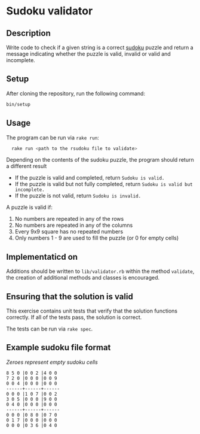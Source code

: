 # Sudoku validator

## Description

Write code to check if a given string is a correct [sudoku](https://en.wikipedia.org/wiki/Sudoku) puzzle and return a message indicating whether the puzzle is valid, invalid or valid and incomplete.

## Setup

After cloning the repository, run the following command:

```sh
bin/setup
```

## Usage

The program can be run via `rake run`:

```sh
  rake run <path to the rsudoku file to validate>
```

Depending on the contents of the sudoku puzzle, the program should return a different result

* If the puzzle is valid and completed, return `Sudoku is valid.`
* If the puzzle is valid but not fully completed, return `Sudoku is valid but incomplete.`
* If the puzzle is not valid, return `Sudoku is invalid.`

A puzzle is valid if:

1. No numbers are repeated in any of the rows
2. No numbers are repeated in any of the columns
3. Every 9x9 square has no repeated numbers
4. Only numbers 1 - 9 are used to fill the puzzle (or 0 for empty cells)

## Implementaticd on

Additions should be written to `lib/validator.rb` within the method `validate`, the creation of additional methods and classes is encouraged.

## Ensuring that the solution is valid

This exercise contains unit tests that verify that the solution functions correctly. If all of the tests pass, the solution is correct.

The tests can be run via `rake spec`.

## Example sudoku file format

*Zeroes represent empty sudoku cells*
```
8 5 0 |0 0 2 |4 0 0
7 2 0 |0 0 0 |0 0 9
0 0 4 |0 0 0 |0 0 0
------+------+------
0 0 0 |1 0 7 |0 0 2
3 0 5 |0 0 0 |9 0 0
0 4 0 |0 0 0 |0 0 0
------+------+------
0 0 0 |0 8 0 |0 7 0
0 1 7 |0 0 0 |0 0 0
0 0 0 |0 3 6 |0 4 0
```
